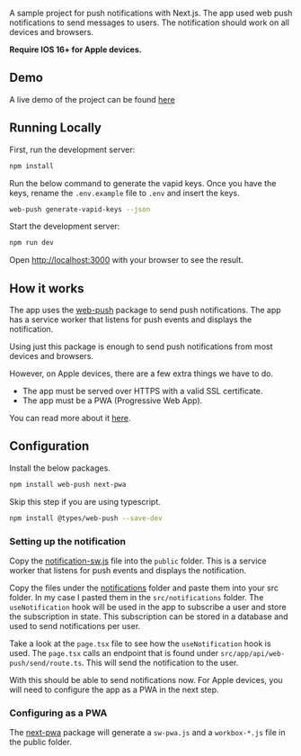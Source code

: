 A sample project for push notifications with Next.js. The app used web push notifications to send messages to users. The
notification should work on all devices and browsers.

**Require IOS 16+ for Apple devices.**

## Demo

A live demo of the project can be found [here](https://push-notification.davidrandoll.com/)

## Running Locally

First, run the development server:

```bash
npm install
```

Run the below command to generate the vapid keys. Once you have the keys, rename the `.env.example` file to `.env` and
insert the keys.

```bash
web-push generate-vapid-keys --json
```

Start the development server:

```bash
npm run dev
```

Open [http://localhost:3000](http://localhost:3000) with your browser to see the result.

## How it works

The app uses the [web-push](https://www.npmjs.com/package/web-push) package to send push notifications. The app has a
service worker that listens for push events and displays the notification.

Using just this package is enough to send push notifications from most devices and browsers.

However, on Apple devices, there are a few extra things we have to do.

-   The app must be served over HTTPS with a valid SSL certificate.
-   The app must be a PWA (Progressive Web App).

You can read more about it [here](https://developer.apple.com/documentation/usernotifications/sending-web-push-notifications-in-web-apps-and-browsers).

## Configuration

Install the below packages.

```bash
npm install web-push next-pwa
```

Skip this step if you are using typescript.

```bash
npm install @types/web-push --save-dev
```

### Setting up the notification

Copy the [notification-sw.js](https://github.com/david-randoll/push-notification-nextjs/blob/main/public/notification-sw.js) file into the `public` folder. This is a service worker that listens for push events and displays the notification.

Copy the files under the [notifications](https://github.com/david-randoll/push-notification-nextjs/tree/main/src/notifications) folder and paste them into your src folder. In my case I pasted them in the
`src/notifications` folder. The `useNotification` hook will be used in the app to subscribe a user and store the
subscription in state. This subscription can be stored in a database and used to send notifications per user.

Take a look at the `page.tsx` file to see how the `useNotification` hook is used. The `page.tsx` calls an endpoint that is found under `src/app/api/web-push/send/route.ts`. This will send the notification to the user.

With this should be able to send notifications now. For Apple devices, you will need to configure the app as a PWA in the next step.

### Configuring as a PWA

The [next-pwa](https://www.npmjs.com/package/next-pwa) package will generate a `sw-pwa.js` and a `workbox-*.js` file in
the public folder.
